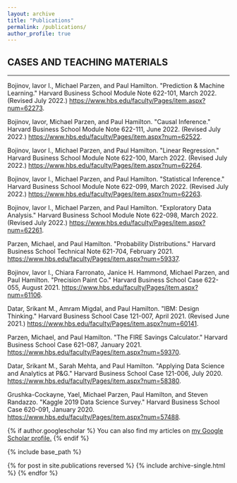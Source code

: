 ```yaml
---
layout: archive
title: "Publications"
permalink: /publications/
author_profile: true
---
```


## CASES AND TEACHING MATERIALS

---

Bojinov, Iavor I., Michael Parzen, and Paul Hamilton. "Prediction & Machine Learning." Harvard Business School Module Note 622-101, March 2022. (Revised July 2022.) https://www.hbs.edu/faculty/Pages/item.aspx?num=62273. 

Bojinov, Iavor, Michael Parzen, and Paul Hamilton. "Causal Inference." Harvard Business School Module Note 622-111, June 2022. (Revised July 2022.) https://www.hbs.edu/faculty/Pages/item.aspx?num=62522.

Bojinov, Iavor I., Michael Parzen, and Paul Hamilton. "Linear Regression." Harvard Business School Module Note 622-100, March 2022. (Revised July 2022.) https://www.hbs.edu/faculty/Pages/item.aspx?num=62264. 

Bojinov, Iavor I., Michael Parzen, and Paul Hamilton. "Statistical Inference." Harvard Business School Module Note 622-099, March 2022. (Revised July 2022.) https://www.hbs.edu/faculty/Pages/item.aspx?num=62263. 

Bojinov, Iavor I., Michael Parzen, and Paul Hamilton. "Exploratory Data Analysis." Harvard Business School Module Note 622-098, March 2022. (Revised July 2022.) https://www.hbs.edu/faculty/Pages/item.aspx?num=62261.

Parzen, Michael, and Paul Hamilton. "Probability Distributions." Harvard Business School Technical Note 621-704, February 2021. https://www.hbs.edu/faculty/Pages/item.aspx?num=59337.

Bojinov, Iavor I., Chiara Farronato, Janice H. Hammond, Michael Parzen, and Paul Hamilton. "Precision Paint Co." Harvard Business School Case 622-055, August 2021. https://www.hbs.edu/faculty/Pages/item.aspx?num=61106.

Datar, Srikant M., Amram Migdal, and Paul Hamilton. "IBM: Design Thinking." Harvard Business School Case 121-007, April 2021. (Revised June 2021.) https://www.hbs.edu/faculty/Pages/item.aspx?num=60141.

Parzen, Michael, and Paul Hamilton. "The FIRE Savings Calculator." Harvard Business School Case 621-087, January 2021. https://www.hbs.edu/faculty/Pages/item.aspx?num=59370.

Datar, Srikant M., Sarah Mehta, and Paul Hamilton. "Applying Data Science and Analytics at P&G." Harvard Business School Case 121-006, July 2020. https://www.hbs.edu/faculty/Pages/item.aspx?num=58380.

Grushka-Cockayne, Yael, Michael Parzen, Paul Hamilton, and Steven Randazzo. "Kaggle 2019 Data Science Survey." Harvard Business School Case 620-091, January 2020. https://www.hbs.edu/faculty/Pages/item.aspx?num=57488.

{% if author.googlescholar %}
  You can also find my articles on <u><a href="{{author.googlescholar}}">my Google Scholar profile</a>.</u>
{% endif %}

{% include base_path %}

{% for post in site.publications reversed %}
  {% include archive-single.html %}
{% endfor %}
